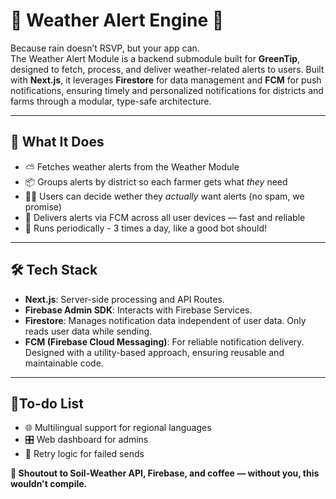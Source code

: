 # 🌾 Weather Alert Engine 🚨

Because rain doesn’t RSVP, but your app can.  
The Weather Alert Module is a backend submodule built for **GreenTip**, designed to fetch, process, and deliver weather-related alerts to users. Built with **Next.js**, it leverages **Firestore** for data management and **FCM** for push notifications, ensuring timely and personalized notifications for districts and farms through a modular, type-safe architecture.

---

## 🚀 What It Does

- ⛅ Fetches weather alerts from the Weather Module
- 📦 Groups alerts by district so each farmer gets what *they* need
- 👨‍🌾 Users can decide wether they *actually* want alerts (no spam, we promise)
- 📲 Delivers alerts via FCM across all user devices — fast and reliable
- 🔁 Runs periodically - 3 times a day, like a good bot should!

---

## 🛠️ Tech Stack

- **Next.js**: Server-side processing and API Routes.
- **Firebase Admin SDK**: Interacts with Firebase Services.
- **Firestore**: Manages notification data independent of user data. Only reads user data while sending.
- **FCM (Firebase Cloud Messaging)**: For reliable notification delivery.
Designed with a utility-based approach, ensuring reusable and maintainable code.

---

## 🧯To-do List

- 🌐 Multilingual support for regional languages
- 🎛 Web dashboard for admins
- 🔁 Retry logic for failed sends

**🙌 Shoutout to Soil-Weather API, Firebase, and coffee — without you, this wouldn't compile.**
